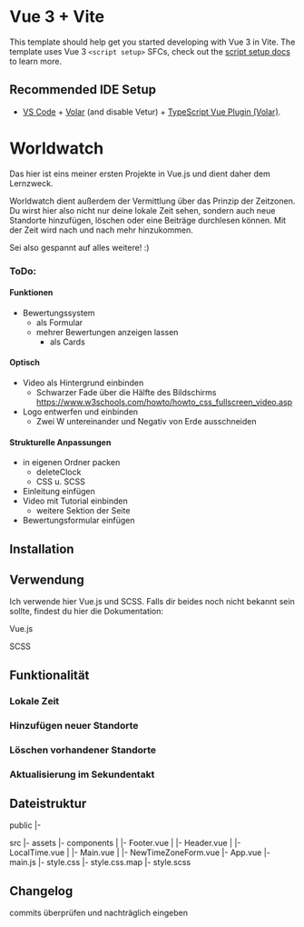 # Vue 3 + Vite

This template should help get you started developing with Vue 3 in Vite. The template uses Vue 3 `<script setup>` SFCs, check out the [script setup docs](https://v3.vuejs.org/api/sfc-script-setup.html#sfc-script-setup) to learn more.

## Recommended IDE Setup

- [VS Code](https://code.visualstudio.com/) + [Volar](https://marketplace.visualstudio.com/items?itemName=Vue.volar) (and disable Vetur) + [TypeScript Vue Plugin (Volar)](https://marketplace.visualstudio.com/items?itemName=Vue.vscode-typescript-vue-plugin).

# Worldwatch

Das hier ist eins meiner ersten Projekte in Vue.js und dient daher dem Lernzweck.

Worldwatch dient außerdem der Vermittlung über das Prinzip der Zeitzonen. Du wirst hier also nicht nur deine lokale Zeit sehen, sondern auch neue Standorte hinzufügen, löschen oder eine Beiträge durchlesen können. Mit der Zeit wird nach und nach mehr hinzukommen.

Sei also gespannt auf alles weitere! :)

### ToDo:

#### Funktionen

- Bewertungssystem
  - als Formular
  - mehrer Bewertungen anzeigen lassen
    - als Cards

#### Optisch

- Video als Hintergrund einbinden
  - Schwarzer Fade über die Hälfte des Bildschirms
    https://www.w3schools.com/howto/howto_css_fullscreen_video.asp
- Logo entwerfen und einbinden
  - Zwei W untereinander und Negativ von Erde ausschneiden

#### Strukturelle Anpassungen

- in eigenen Ordner packen
  - deleteClock
  - CSS u. SCSS
- Einleitung einfügen
- Video mit Tutorial einbinden
  - weitere Sektion der Seite
- Bewertungsformular einfügen

## Installation

## Verwendung

Ich verwende hier Vue.js und SCSS. Falls dir beides noch nicht bekannt sein sollte, findest du hier die Dokumentation:

Vue.js

SCSS

## Funktionalität

### Lokale Zeit

### Hinzufügen neuer Standorte

### Löschen vorhandener Standorte

### Aktualisierung im Sekundentakt

## Dateistruktur

public
|-

src
|- assets
|- components
| |- Footer.vue
| |- Header.vue
| |- LocalTime.vue
| |- Main.vue
| |- NewTimeZoneForm.vue
|- App.vue
|- main.js
|- style.css
|- style.css.map
|- style.scss

## Changelog

commits überprüfen und nachträglich eingeben
